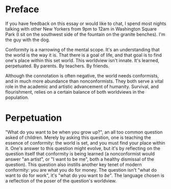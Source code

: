 # Preface 

If you have feedback on this essay or would like to chat, I spend most nights talking with other New Yorkers from 9pm to 12am in Washington Square Park (I sit on the southwest side of the fountain on the granite benches). I'm the guy with the dog.

Conformity is a narrowing of the mental scope. It's an understanding that the world is the way it is. That there is a goal of life, and that goal is to find one's place within this set world. This worldview isn't innate. It's learned, perpetuated. By parents. By teachers. By friends.

Although the connotation is often negative, the world needs conformists, and in much more abundance than nonconformists. They both serve a vital role in the academic and artistic advancement of humanity. Survival, and flourishment, relies on a certain balance of both worldviews in the population. 

# Perpetuation

"What do you want to be when you grow up?", an all too common question asked of children. Merely by asking this question, one is teaching the essence of conformity: the world is set, and you must find your place within it. One's answer to this question might evolve, but it's by reflecting on the question itself that conformity is being learned (a nonconformist would answer "an artist", or "I want to be me", both a healthy dismissal of the question). This question also instills another key tenet of modern conformity: you are what you do for money. The question isn't "what do want to do for work", it's "what do you want to _be_". The language chosen is a reflection of the poser of the question's worldview.
